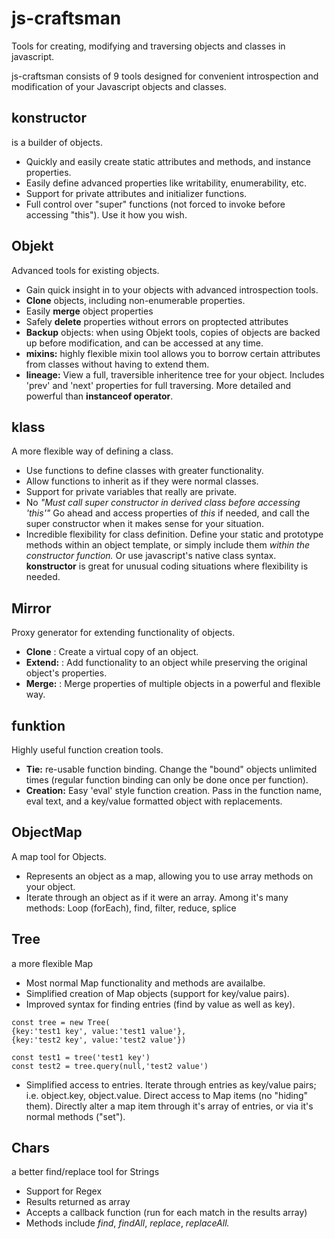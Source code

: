 # js-craftsman

Tools for creating, modifying and traversing objects and classes in javascript.

js-craftsman consists of 9 tools designed for convenient introspection and modification of your Javascript objects and classes.

## konstructor
is a builder of objects. 
- Quickly and easily create static attributes and methods, and instance properties.
- Easily define advanced properties like writability, enumerability, etc.
- Support for private attributes and initializer functions.
- Full control over "super" functions (not forced to invoke before accessing "this"). Use it how you wish.
 
## Objekt
Advanced tools for existing objects.
- Gain quick insight in to your objects with advanced introspection tools.
- **Clone** objects, including non-enumerable properties.
- Easily **merge** object properties
- Safely **delete** properties without errors on proptected attributes
- **Backup** objects: when using Objekt tools, copies of objects are backed up before modification, and can be accessed at any time.
- **mixins:** highly flexible mixin tool allows you to borrow certain attributes from classes without having to extend them.
- **lineage:** View a full, traversible inheritence tree for your object. Includes 'prev' and 'next' properties for full traversing.
More detailed and powerful than **instanceof operator**.

## klass
A more flexible way of defining a class.
- Use functions to define classes with greater functionality.
- Allow functions to inherit as if they were normal classes.
- Support for private variables that really are private.
- No *"Must call super constructor in derived class before accessing 'this'"* Go ahead and access properties of *this* if needed, and call the super constructor when it makes sense for your situation.
- Incredible flexibility for class definition. Define your static and prototype methods within an object template, or simply include them *within the constructor function.* Or use javascript's native class syntax. **konstructor** is great for unusual coding situations where flexibility is needed.

## Mirror
Proxy generator for extending functionality of objects.
- **Clone** : Create a virtual copy of an object.
- **Extend:** : Add functionality to an object while preserving the original object's properties.
- **Merge:** : Merge properties of multiple objects in a powerful and flexible way.

## funktion
Highly useful function creation tools.
- **Tie:** re-usable function binding. Change the "bound" objects unlimited times (regular function binding can only be done once per function).
- **Creation:** Easy 'eval' style function creation. Pass in the function name, eval text, and a key/value formatted object with replacements.

## ObjectMap
A map tool for Objects. 
- Represents an object as a map, allowing you to use array methods on your object.
- Iterate through an object as if it were an array.
Among it's many methods: Loop (forEach), find, filter, reduce, splice

## Tree
a more flexible Map
- Most normal Map functionality and methods are availalbe.
- Simplified creation of Map objects (support for key/value pairs).
- Improved syntax for finding entries (find by value as well as key).
```
const tree = new Tree(
{key:'test1 key', value:'test1 value'},
{key:'test2 key', value:'test2 value'})

const test1 = tree('test1 key')
const test2 = tree.query(null,'test2 value')
```
- Simplified access to entries. Iterate through entries as key/value pairs; i.e. object.key, object.value. Direct access to Map items (no "hiding" them). Directly alter a map item through it's array of entries, or via it's normal methods ("set").

## Chars
a better find/replace tool for Strings
- Support for Regex
- Results returned as array
- Accepts a callback function (run for each match in the results array)
- Methods include *find*, *findAll*, *replace*, *replaceAll.*


